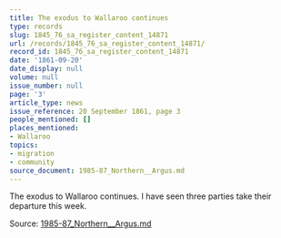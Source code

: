 ```yaml
---
title: The exodus to Wallaroo continues
type: records
slug: 1845_76_sa_register_content_14871
url: /records/1845_76_sa_register_content_14871/
record_id: 1845_76_sa_register_content_14871
date: '1861-09-20'
date_display: null
volume: null
issue_number: null
page: '3'
article_type: news
issue_reference: 20 September 1861, page 3
people_mentioned: []
places_mentioned:
- Wallaroo
topics:
- migration
- community
source_document: 1985-87_Northern__Argus.md
---
```


The exodus to Wallaroo continues.  I have seen three parties take their departure this week.

Source: [1985-87_Northern__Argus.md](/downloads/markdown/1985-87_Northern__Argus.md)
